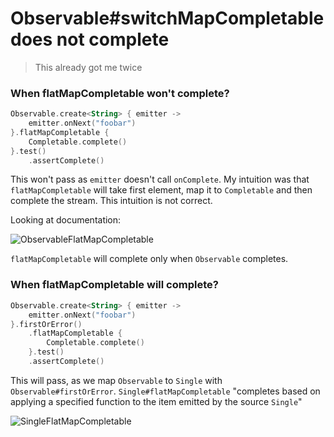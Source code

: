 # Observable#switchMapCompletable does not complete

> This already got me twice

### When flatMapCompletable won't complete?

```kotlin
Observable.create<String> { emitter ->
    emitter.onNext("foobar")
}.flatMapCompletable {
    Completable.complete()
}.test()
    .assertComplete()
```

This won't pass as `emitter` doesn't call `onComplete`. My intuition was
that `flatMapCompletable` will take first element, map it to `Completable`
and then complete the stream. This intuition is not correct. 

Looking at documentation:

![ObservableFlatMapCompletable](https://raw.github.com/wiki/ReactiveX/RxJava/images/rx-operators/flatMapCompletable.o.png)

`flatMapCompletable` will complete only when `Observable` completes.


### When flatMapCompletable will complete?

```kotlin
Observable.create<String> { emitter ->
    emitter.onNext("foobar")
}.firstOrError()
    .flatMapCompletable {
        Completable.complete()
    }.test()
    .assertComplete()
```

This will pass, as we map `Observable` to `Single` with `Observable#firstOrError`.
`Single#flatMapCompletable` "completes based on applying a specified function
to the item emitted by the source `Single`"

![SingleFlatMapCompletable](https://raw.github.com/wiki/ReactiveX/RxJava/images/rx-operators/Single.flatMapCompletable.png)

